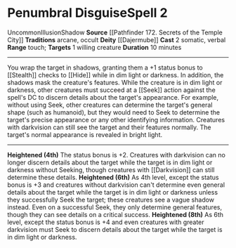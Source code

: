 ﻿---
actions: '[two-actions]'
area: null
bloodline: null
component:
- Somatic
- Verbal
cost: null
deity:
- '[[DATABASE/deity/Dajermube|Dajermube]]'
domain: null
duration: 10 minutes
element: null
heighten: 4th, 6th, 8th
heighten_level: 2, 4, 6, 8
id: '1083'
lesson: null
level: '2'
mystery: null
name: Penumbral Disguise
patron_theme: null
range: touch
rarity: Uncommon
requirement: null
saving_throw: null
school: Illusion
source: '[[DATABASE/source/Pathfinder 172. Secrets of the Temple City|Pathfinder #172:
  Secrets of the Temple City]]'
target: 1 willing creature
tradition:
- Arcane
- Occult
trait:
- '[[DATABASE/trait/Illusion|Illusion]]'
- '[[DATABASE/trait/Shadow|Shadow]]'
- '[[DATABASE/trait/Uncommon|Uncommon]]'
trigger: null
type: Spell

---
# Penumbral Disguise<span class="item-type">Spell 2</span>

<span class="trait-uncommon item-trait">Uncommon</span><span class="item-trait">Illusion</span><span class="item-trait">Shadow</span>
**Source** [[Pathfinder 172. Secrets of the Temple City]]
**Traditions** arcane, occult
**Deity** [[Dajermube]]
**Cast** <span class="action-icon">2</span> somatic, verbal
**Range** touch; **Targets** 1 willing creature
**Duration** 10 minutes

---
You wrap the target in shadows, granting them a +1 status bonus to [[Stealth]] checks to [[Hide]] while in dim light or darkness. In addition, the shadows mask the creature's features. While the creature is in dim light or darkness, other creatures must succeed at a [[Seek]] action against the spell's DC to discern details about the target's appearance. For example, without using Seek, other creatures can determine the target's general shape (such as humanoid), but they would need to Seek to determine the target's precise appearance or any other identifying information. Creatures with darkvision can still see the target and their features normally. The target's normal appearance is revealed in bright light.

---
**Heightened (4th)** The status bonus is +2. Creatures with darkvision can no longer discern details about the target while the target is in dim light or darkness without Seeking, though creatures with [[Darkvision]] can still determine these details.
**Heightened (6th)** As 4th level, except the status bonus is +3 and creatures without darkvision can't determine even general details about the target while the target is in dim light or darkness unless they successfully Seek the target; these creatures see a vague shadow instead. Even on a successful Seek, they only determine general features, though they can see details on a critical success.
**Heightened (8th)** As 6th level, except the status bonus is +4 and even creatures with greater darkvision must Seek to discern details about the target while the target is in dim light or darkness.